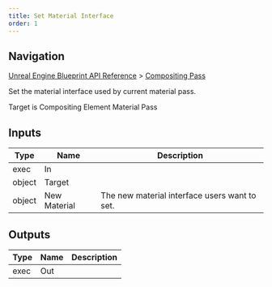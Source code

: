 ```yaml
---
title: Set Material Interface
order: 1
---
```

## Navigation

[Unreal Engine Blueprint API Reference](https://dev.epicgames.com/documentation/en-us/unreal-engine/BlueprintAPI) > [Compositing Pass](https://dev.epicgames.com/documentation/en-us/unreal-engine/BlueprintAPI/CompositingPass)

Set the material interface used by current material pass.

Target is Compositing Element Material Pass

## Inputs

| Type | Name | Description |
| --- | --- | --- |
| exec | In |  |
| object | Target |  |
| object | New Material | The new material interface users want to set. |

## Outputs

| Type | Name | Description |
| --- | --- | --- |
| exec | Out |  |

